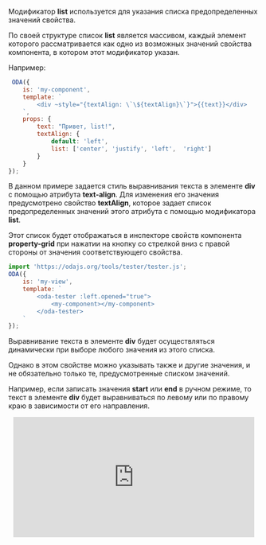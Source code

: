 Модификатор **list** используется для указания списка предопределенных значений свойства.

По своей структуре список **list** является массивом, каждый элемент которого рассматривается как одно из возможных значений свойства компонента, в котором этот модификатор указан.

Например:

```javascript _run_edit_console_[my-component.js]
 ODA({
    is: 'my-component',
    template: `
        <div ~style="{textAlign: \`\${textAlign}\`}">{{text}}</div>
    `,
    props: {
        text: "Привет, list!",
        textAlign: {
            default: 'left',
            list: ['center', 'justify', 'left',  'right']
        }
    }
});
```

В данном примере задается стиль выравнивания текста в элементе **div** c помощью атрибута **text-align**. Для изменения его значения предусмотрено свойство **textAlign**, которое задает список предопределенных значений этого атрибута с помощью модификатора **list**.

Этот список будет отображаться в инспекторе свойств компонента **property-grid** при нажатии на кнопку со стрелкой вниз с правой стороны от значения соответствующего свойства.

```javascript _run_edit_console_[my-view.js]_{my-component.js}_h=170_
import 'https://odajs.org/tools/tester/tester.js';
ODA({
    is: 'my-view',
    template: `
        <oda-tester :left.opened="true">
            <my-component></my-component>
        </oda-tester>
    `
});
```

Выравнивание текста в элементе **div** будет осуществляться динамически при выборе любого значения из этого списка.

Однако в этом свойстве можно указывать также и другие значения, и не обязательно только те,  предусмотренные списком значений.

Например, если записать значения **start** или **end** в ручном режиме, то текст в элементе **div** будет выравниваться по левому или по правому краю в зависимости от его направления.

<div style="position:relative;padding-bottom:48%; margin:10px">
    <iframe src="https://www.youtube.com/embed/NRh19dpFaio?start=0" frameborder="0" allow="accelerometer; autoplay; encrypted-media; gyroscope; picture-in-picture" allowfullscreen
    	style="position:absolute;width:100%;height:100%;"></iframe>
</div>

